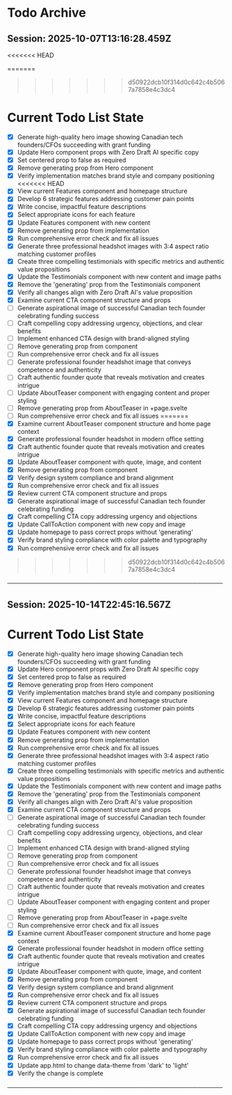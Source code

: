# Todo Archive


## Session: 2025-10-07T13:16:28.459Z

<!-- DO NOT EDIT - Managed by todo_list tool -->
<<<<<<< HEAD
<!-- Updated: 2025-10-06T23:08:57.775Z -->
=======
<!-- Updated: 2025-10-06T23:10:11.365Z -->
>>>>>>> d50922dcb10f314d0c642c4b5067a7858e4c3dc4

# Current Todo List State

- [x] Generate high-quality hero image showing Canadian tech founders/CFOs succeeding with grant funding
- [x] Update Hero component props with Zero Draft AI specific copy
- [x] Set centered prop to false as required
- [x] Remove generating prop from Hero component
- [x] Verify implementation matches brand style and company positioning
<<<<<<< HEAD
- [x] View current Features component and homepage structure
- [x] Develop 6 strategic features addressing customer pain points
- [x] Write concise, impactful feature descriptions
- [x] Select appropriate icons for each feature
- [x] Update Features component with new content
- [x] Remove generating prop from implementation
- [x] Run comprehensive error check and fix all issues
- [x] Generate three professional headshot images with 3:4 aspect ratio matching customer profiles
- [x] Create three compelling testimonials with specific metrics and authentic value propositions
- [x] Update the Testimonials component with new content and image paths
- [x] Remove the 'generating' prop from the Testimonials component
- [x] Verify all changes align with Zero Draft AI's value proposition
- [x] Examine current CTA component structure and props
- [ ] Generate aspirational image of successful Canadian tech founder celebrating funding success
- [ ] Craft compelling copy addressing urgency, objections, and clear benefits
- [ ] Implement enhanced CTA design with brand-aligned styling
- [ ] Remove generating prop from component
- [ ] Run comprehensive error check and fix all issues
- [ ] Generate professional founder headshot image that conveys competence and authenticity
- [ ] Craft authentic founder quote that reveals motivation and creates intrigue
- [ ] Update AboutTeaser component with engaging content and proper styling
- [ ] Remove generating prop from AboutTeaser in +page.svelte
- [ ] Run comprehensive error check and fix all issues
=======
- [x] Examine current AboutTeaser component structure and home page context
- [x] Generate professional founder headshot in modern office setting
- [x] Craft authentic founder quote that reveals motivation and creates intrigue
- [x] Update AboutTeaser component with quote, image, and content
- [x] Remove generating prop from component
- [x] Verify design system compliance and brand alignment
- [x] Run comprehensive error check and fix all issues
- [x] Review current CTA component structure and props
- [x] Generate aspirational image of successful Canadian tech founder celebrating funding
- [x] Craft compelling CTA copy addressing urgency and objections
- [x] Update CallToAction component with new copy and image
- [x] Update homepage to pass correct props without 'generating'
- [x] Verify brand styling compliance with color palette and typography
- [x] Run comprehensive error check and fix all issues
>>>>>>> d50922dcb10f314d0c642c4b5067a7858e4c3dc4

──────────────────────────────────────────────────

## Session: 2025-10-14T22:45:16.567Z

<!-- DO NOT EDIT - Managed by todo_list tool -->
<!-- Updated: 2025-10-07T13:16:38.091Z -->

# Current Todo List State

- [x] Generate high-quality hero image showing Canadian tech founders/CFOs succeeding with grant funding
- [x] Update Hero component props with Zero Draft AI specific copy
- [x] Set centered prop to false as required
- [x] Remove generating prop from Hero component
- [x] Verify implementation matches brand style and company positioning
- [x] View current Features component and homepage structure
- [x] Develop 6 strategic features addressing customer pain points
- [x] Write concise, impactful feature descriptions
- [x] Select appropriate icons for each feature
- [x] Update Features component with new content
- [x] Remove generating prop from implementation
- [x] Run comprehensive error check and fix all issues
- [x] Generate three professional headshot images with 3:4 aspect ratio matching customer profiles
- [x] Create three compelling testimonials with specific metrics and authentic value propositions
- [x] Update the Testimonials component with new content and image paths
- [x] Remove the 'generating' prop from the Testimonials component
- [x] Verify all changes align with Zero Draft AI's value proposition
- [x] Examine current CTA component structure and props
- [ ] Generate aspirational image of successful Canadian tech founder celebrating funding success
- [ ] Craft compelling copy addressing urgency, objections, and clear benefits
- [ ] Implement enhanced CTA design with brand-aligned styling
- [ ] Remove generating prop from component
- [ ] Run comprehensive error check and fix all issues
- [ ] Generate professional founder headshot image that conveys competence and authenticity
- [ ] Craft authentic founder quote that reveals motivation and creates intrigue
- [ ] Update AboutTeaser component with engaging content and proper styling
- [ ] Remove generating prop from AboutTeaser in +page.svelte
- [ ] Run comprehensive error check and fix all issues
- [x] Examine current AboutTeaser component structure and home page context
- [x] Generate professional founder headshot in modern office setting
- [x] Craft authentic founder quote that reveals motivation and creates intrigue
- [x] Update AboutTeaser component with quote, image, and content
- [x] Remove generating prop from component
- [x] Verify design system compliance and brand alignment
- [x] Run comprehensive error check and fix all issues
- [x] Review current CTA component structure and props
- [x] Generate aspirational image of successful Canadian tech founder celebrating funding
- [x] Craft compelling CTA copy addressing urgency and objections
- [x] Update CallToAction component with new copy and image
- [x] Update homepage to pass correct props without 'generating'
- [x] Verify brand styling compliance with color palette and typography
- [x] Run comprehensive error check and fix all issues
- [x] Update app.html to change data-theme from 'dark' to 'light'
- [x] Verify the change is complete

──────────────────────────────────────────────────

